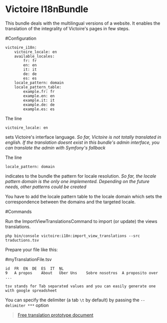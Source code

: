 # Victoire I18nBundle

This bundle deals with the multilingual versions of a website.
It enables the translation of the integrality of Victoire's pages in few steps.

#Configuration


    victoire_i18n:
        victoire_locale: en
        available_locales:
            fr: fr
            en: en
            it: it
            de: de
            es: es
        locale_pattern: domain
        locale_pattern_table:
            example.fr: fr
            example.en: en
            example.it: it
            example.de: de
            example.es: es

The line

    victoire_locale: en

sets Victoire's interface language.
*So far, Victoire is not totally translated in english. If the translation doesnt exist in this bundle's admin interface, you can translate the admin with Symfony's fallback*

The line

    locale_pattern: domain

indicates to the bundle the pattern for locale resolution.
*So far, the locale pattern domain is the only one implemented. Depending on the future needs, other patterns could be created*

You have to add the locale pattern table to the locale domain which sets the correspondence between the domains and the targeted locale.

#Commands

Run the ImportViewTranslationsCommand to import (or update) the views translations.

    php bin/console victoire:i18n:import_view_translations --src traductions.tsv

Prepare your file like this:

#myTranslationFile.tsv
```
id	FR	EN	DE	ES	IT	NL
9	A propos	About	Über Uns	Sobre nosotros	A proposito	over
...
```
`tsv stands for Tab separated values and you can easily generate one with google spreadsheet`

You can specify the delimiter (a tab `\t` by default) by passing the `--delimiter ***` option

> [Free translation prototype document](https://docs.google.com/spreadsheets/d/1qoirIucMy_3aK3zz962vb2k8BrcBNC8GySKV-aOSsj4/edit?usp=sharing)